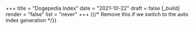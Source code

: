 +++
title = "Dogepedia Index"
date = "2021-10-22"
draft = false
[_build]
  render = "false"
  list = "never" 
+++
{{/* Remove this if we switch to the auto index generation */}}